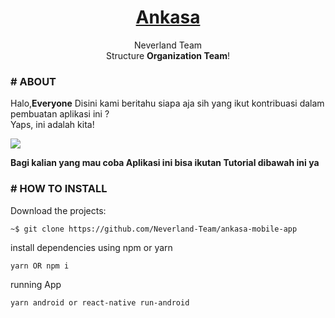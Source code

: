<h1 align="center">
	<a href="#">
		Ankasa
	</a>
</h1>

<p align="center">
 Neverland Team
<br/>
Structure <strong>Organization Team</strong>!
</p>

### # ABOUT

Halo,<strong>Everyone</strong> Disini kami beritahu siapa aja sih yang ikut kontribuasi dalam pembuatan aplikasi ini ?
<br/>
Yaps, ini adalah kita!

<img src="https://user-images.githubusercontent.com/46896802/102052638-eeb66480-3e18-11eb-9a73-d07f2583e21b.png">


<strong> Bagi kalian yang mau coba Aplikasi ini bisa ikutan Tutorial dibawah ini ya </strong>
### # HOW TO INSTALL

Download the projects:

```
~$ git clone https://github.com/Neverland-Team/ankasa-mobile-app
```

install dependencies using npm or yarn   
```
yarn OR npm i
```

running App
```
yarn android or react-native run-android
```
